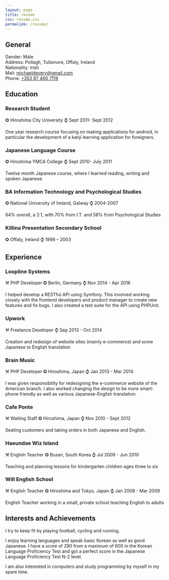 ```yaml
---
layout: page
title: resume
css: resume.css
permalink: /resume/
---
```


## General

Gender: Male  
Address: Pollagh, Tullamore, Offaly, Ireland  
Nationality: Irish  
Mail: [michaeldevery@gmail.com](mailto:michaeldevery@gmail.com)  
Phone: [+353 87 460 7119](tel:+353874607119)  

## Education

### Research Student
✪ Hiroshima City University ⌚ Sept 2011- Sept 2012

One year research course focusing on making applications for android, in particular the development of a kanji learning application for foreigners.

### Japanese Language Course
✪ Hiroshima YMCA College ⌚ Sept 2010- July 2011

Twelve month Japanese course, where I learned reading, writing and spoken Japanese.

### BA Information Technology and Psychological Studies
✪ National University of Ireland, Galway ⌚ 2004-2007

64% overall, a 2:1, with 70% from I.T. and 58% from Psychological Studies

### Killina Presentation Secondary School
✪ Offaly, Ireland ⌚ 1998 – 2003

## Experience

### Loopline Systems
⚒ PHP Developer ✪ Berlin, Germany ⌚ Nov 2014 - Apr 2016

I helped develop a RESTful API using Symfony. 
This involved working closely with the frontend developers and product manager to create new features and fix bugs.
I also created a test suite for the API using PHPUnit.

### Upwork
⚒ Freelance Developer ⌚ Sep 2013 - Oct 2014
  
Creation and redesign of website sites (mainly e-commerce) and some Japanese to English translation

### Brain Music
⚒ PHP Developer ✪ Hiroshima, Japan ⌚ Jan 2013 - Mar 2014

I was given responsibility for redesigning the e-commerce website of the American branch. I also worked 
changing the design to be more smart-phone friendly as well as various Japanese-English translation.  

### Cafe Ponte
⚒ Waiting Staff ✪ Hiroshima, Japan ⌚ Nov 2010 - Sept 2012

Seating customers and taking orders in both Japanese and English.

### Haeundae Wiz Island
⚒ English Teacher ✪ Busan, South Korea ⌚ Jul 2009 - Jun 2010

Teaching and planning lessons for kindergarten children ages three to six   

### Will English School
⚒ English Teacher ✪ Hiroshima and Tokyo, Japan ⌚ Jan 2008 - Mar 2009

English Teacher working in a small, private school teaching English to adults  

## Interests and Achievements

I try to keep fit by playing football, cycling and running.

I enjoy learning languages and speak basic Korean as well as good Japanese. I have a score of 290 from a maximum of 600 in the Korean Language Proficiency Test and got a perfect score in the Japanese Language Proficiency Test N-2 level.  

I am also interested in computers and study programming by myself in my spare time.
